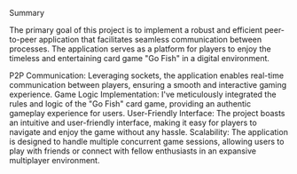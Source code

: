 Summary

The primary goal of this project is to implement a robust and efficient peer-to-peer application that facilitates seamless communication between processes. The application serves as a platform for players to enjoy the timeless and entertaining card game "Go Fish" in a digital environment.

P2P Communication: Leveraging sockets, the application enables real-time communication between players, ensuring a smooth and interactive gaming experience.
Game Logic Implementation: I've meticulously integrated the rules and logic of the "Go Fish" card game, providing an authentic gameplay experience for users.
User-Friendly Interface: The project boasts an intuitive and user-friendly interface, making it easy for players to navigate and enjoy the game without any hassle.
Scalability: The application is designed to handle multiple concurrent game sessions, allowing users to play with friends or connect with fellow enthusiasts in an expansive multiplayer environment.

